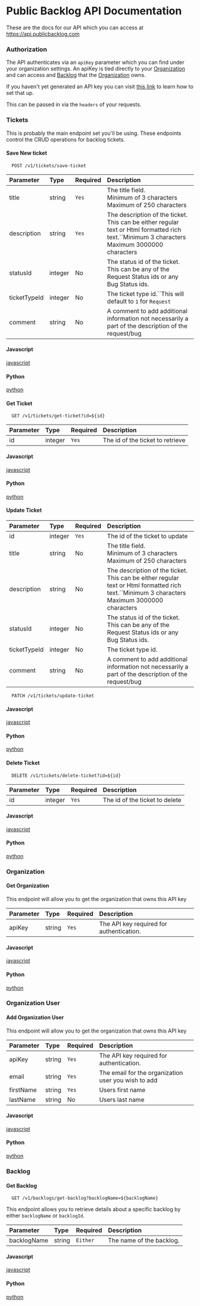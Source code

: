 # Public Backlog API Documentation

These are the docs for our API which you can access at https://api.publicbacklog.com

### Authorization

The API authenticates via an ``apiKey`` parameter which you can find under your organization settings. An apiKey is tied directly to your [Organization]() and can access and [Backlog]() that the [Organization]() owns.

If you haven't yet generated an API key you can visit [this link]() to learn how to set that up.

This can be passed in via the ``headers`` of your requests.

### Tickets

This is probably the main endpoint set you'll be using. These endpoints control the CRUD operations for backlog tickets.

#### Save New ticket

```http
  POST /v1/tickets/save-ticket
```

| Parameter    | Type    | Required | Description                                                                                                                                       |
| :----------- | :------ | :------- | :------------------------------------------------------------------------------------------------------------------------------------------------ |
| title        | string  | ``Yes``  | The title field.<br />Minimum of 3 characters<br />Maximum of 250 characters                                                                      |
| description  | string  | ``Yes``  | The description of the ticket. This can be either regular text or Html formatted rich text.``Minimum 3 characters<br />Maximum 3000000 characters |
| statusId     | integer | No       | The status id of the ticket. This can be any of the Request Status ids or any Bug Status ids.                                                     |
| ticketTypeId | integer | No       | The ticket type id.``This will default to `1` for `Request`                                                                                   |
| comment      | string  | No       | A comment to add additional information not necessarily a part of the description of the request/bug                                              |

<!-- tabs:start -->

#### **Javascript**

[javascript](examples/save-ticket/javascript.md ":include")

#### **Python**

[python](examples/save-ticket/python.md ":include")

<!-- tabs:end -->

#### Get Ticket

```http
  GET /v1/tickets/get-ticket?id=${id}
```

| Parameter | Type    | Required | Description                       |
| :-------- | :------ | :------- | :-------------------------------- |
| id        | integer | ``Yes``  | The id of the ticket to retrieve |

<!-- tabs:start -->

#### **Javascript**

[javascript](examples/get-ticket/javascript.md ":include")

#### **Python**

[python](examples/get-ticket/python.md ":include")

<!-- tabs:end -->

#### Update Ticket

| Parameter    | Type    | Required | Description                                                                                                                                       |
| :----------- | :------ | :------- | :------------------------------------------------------------------------------------------------------------------------------------------------ |
| id           | integer | ``Yes``  | The id of the ticket to update                                                                                                                   |
| title        | string  | No       | The title field.<br />Minimum of 3 characters<br />Maximum of 250 characters                                                                      |
| description  | string  | No       | The description of the ticket. This can be either regular text or Html formatted rich text.``Minimum 3 characters<br />Maximum 3000000 characters |
| statusId     | integer | No       | The status id of the ticket. This can be any of the Request Status ids or any Bug Status ids.                                                     |
| ticketTypeId | integer | No       | The ticket type id.                                                                                                                               |
| comment      | string  | No       | A comment to add additional information not necessarily a part of the description of the request/bug                                              |

```http
  PATCH /v1/tickets/update-ticket
```

<!-- tabs:start -->

#### **Javascript**

[javascript](examples/update-ticket/javascript.md ":include")

#### **Python**

[python](examples/update-ticket/python.md ":include")

<!-- tabs:end -->

#### Delete Ticket

```http
  DELETE /v1/tickets/delete-ticket?id=${id}
```

| Parameter | Type    | Required | Description                     |
| :-------- | :------ | :------- | :------------------------------ |
| id        | integer | ``Yes``  | The id of the ticket to delete |

<!-- tabs:start -->

#### **Javascript**

[javascript](examples/delete-ticket/javascript.md ":include")

#### **Python**

[python](examples/delete-ticket/python.md ":include")

<!-- tabs:end -->

### Organization

#### Get Organization

This endpoint will allow you to get the organization that owns this API key

| Parameter | Type   | Required | Description                              |
| :-------- | :----- | :------- | :--------------------------------------- |
| apiKey    | string | ``Yes``  | The API key required for authentication. |

<!-- tabs:start -->

#### **Javascript**

[javascript](examples/get-organization/javascript.md ":include")

#### **Python**

[python](examples/get-organization/python.md ":include")

<!-- tabs:end -->

### Organization User

#### Add Organization User

This endpoint will allow you to get the organization that owns this API key

| Parameter | Type   | Required | Description                              |
| :-------- | :----- | :------- | :--------------------------------------- |
| apiKey    | string | ``Yes``  | The API key required for authentication. |
| email     | string  | ``Yes`` | The email for the organization user you wish to add |
| firstName | string | ``Yes``  | Users first name                          |
| lastName  | string | No       | Users last name                           |


<!-- tabs:start -->

#### **Javascript**

[javascript](examples/add-organization-user/javascript.md ":include")

#### **Python**

[python](examples/add-organization-user/python.md ":include")

<!-- tabs:end -->

### Backlog

#### Get Backlog

```http
  GET /v1/backlogs/get-backlog?backlogName=${backlogName}
```

This endpoint allows you to retrieve details about a specific backlog by either `backlogName` or `backlogId`.

| Parameter   | Type    | Required   | Description                            |
| :---------- | :------ | :--------- | :------------------------------------- |
| backlogName | string  | ``Either`` | The name of the backlog.               |

<!-- tabs:start -->

#### **Javascript**

[javascript](examples/get-backlog/javascript.md ":include")

#### **Python**

[python](examples/get-backlog/python.md ":include")

<!-- tabs:end -->
